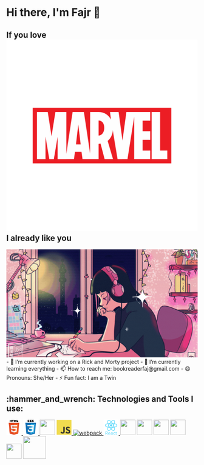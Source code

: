 <h1>Hi there, I'm Fajr 👋</h1>
   <h2>If you love <img src="marvel.png"> I already like you</h2>
 <img src="lofi.gif">
- 🔭 I’m currently working on a Rick and Morty project
- 🌱 I’m currently learning everything
- 📫 How to reach me: bookreaderfaj@gmail.com
- 😄 Pronouns: She/Her
- ⚡ Fun fact: I am a Twin

<h2 align="left">:hammer_and_wrench: Technologies and Tools I use:</h2>
<p align="left">
    <a href="https://www.w3.org/html/" target="_blank"> <img src="https://raw.githubusercontent.com/devicons/devicon/master/icons/html5/html5-original-wordmark.svg" alt="html5" width="40" height="40"/> </a>
      <a href="https://www.w3schools.com/css/" target="_blank"> <img src="https://raw.githubusercontent.com/devicons/devicon/master/icons/css3/css3-original-wordmark.svg" alt="css3" width="40" height="40"/> </a>
 <img src="https://cdn.jsdelivr.net/gh/devicons/devicon/icons/bootstrap/bootstrap-original.svg" width="40" height="40"/>
    <a href="https://developer.mozilla.org/en-US/docs/Web/JavaScript" target="_blank"> <img src="https://raw.githubusercontent.com/devicons/devicon/master/icons/javascript/javascript-original.svg" alt="javascript" width="40" height="40"/> </a>
<a href="https://webpack.js.org/" target="_blank"> <img src="https://www.vectorlogo.zone/logos/js_webpack/js_webpack-icon.svg" alt="webpack" width="40" height="40"/> </a>
<a href="https://reactjs.org/" target="_blank"> <img src="https://raw.githubusercontent.com/devicons/devicon/master/icons/react/react-original-wordmark.svg" alt="react" width="40" height="40"/> </a>
<img src="https://cdn.jsdelivr.net/gh/devicons/devicon/icons/bash/bash-original.svg" width="40" height="40" />
<img src="https://cdn.jsdelivr.net/gh/devicons/devicon/icons/codepen/codepen-plain.svg" width="40" height="40" />
<img src="https://cdn.jsdelivr.net/gh/devicons/devicon/icons/ubuntu/ubuntu-plain-wordmark.svg" width="40" height="40"/>
 <img src="https://cdn.jsdelivr.net/gh/devicons/devicon/icons/npm/npm-original-wordmark.svg" width="40" height="40" />
 <img src="https://cdn.jsdelivr.net/gh/devicons/devicon/icons/slack/slack-original.svg" width="40" height="40"/>

<img src="https://cdn.jsdelivr.net/gh/devicons/devicon/icons/mysql/mysql-original-wordmark.svg" width="60" height="60"/>
</p>
</div>
